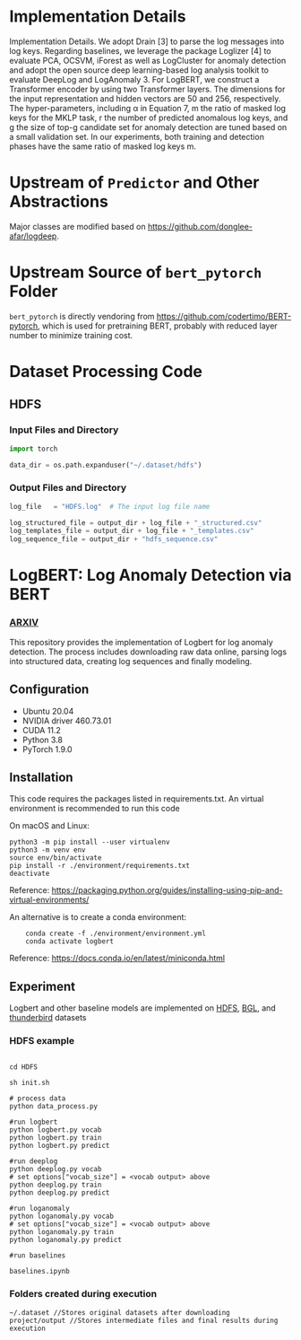 # Implementation Details

Implementation Details. We adopt Drain [3] to parse the log messages into
log keys. Regarding baselines, we leverage the package Loglizer [4] to evaluate
PCA, OCSVM, iForest as well as LogCluster for anomaly detection and adopt
the open source deep learning-based log analysis toolkit to evaluate DeepLog
and LogAnomaly 3. For LogBERT, we construct a Transformer encoder by using two Transformer layers. The dimensions for the input representation and hidden vectors are 50 and 256, respectively. The hyper-parameters, including α
in Equation 7, m the ratio of masked log keys for the MKLP task, r the number of predicted anomalous log keys, and g the size of top-g candidate set for anomaly detection are tuned based on a small validation set. In our experiments,
both training and detection phases have the same ratio of masked log keys m.

# Upstream of `Predictor` and Other Abstractions

Major classes are modified based on https://github.com/donglee-afar/logdeep.

# Upstream Source of `bert_pytorch` Folder

`bert_pytorch` is directly vendoring from https://github.com/codertimo/BERT-pytorch, 
which is used for pretraining BERT, probably with reduced layer number to minimize training cost.

# Dataset Processing Code

## HDFS

### Input Files and Directory

```python
import torch

data_dir = os.path.expanduser("~/.dataset/hdfs")
```

### Output Files and Directory


```python
log_file   = "HDFS.log"  # The input log file name

log_structured_file = output_dir + log_file + "_structured.csv"
log_templates_file = output_dir + log_file + "_templates.csv"
log_sequence_file = output_dir + "hdfs_sequence.csv"
```


# LogBERT: Log Anomaly Detection via BERT   

### [ARXIV](https://arxiv.org/abs/2103.04475)   

This repository provides the implementation of Logbert for log anomaly detection. 
The process includes downloading raw data online, parsing logs into structured data, 
creating log sequences and finally modeling. 

<!-- ![alt](img/log_preprocess.png) -->

## Configuration
- Ubuntu 20.04
- NVIDIA driver 460.73.01 
- CUDA 11.2
- Python 3.8
- PyTorch 1.9.0

## Installation
This code requires the packages listed in requirements.txt.
An virtual environment is recommended to run this code

On macOS and Linux:  
```
python3 -m pip install --user virtualenv
python3 -m venv env
source env/bin/activate
pip install -r ./environment/requirements.txt
deactivate
```
Reference: https://packaging.python.org/guides/installing-using-pip-and-virtual-environments/

An alternative is to create a conda environment:
```
    conda create -f ./environment/environment.yml
    conda activate logbert
```
Reference: https://docs.conda.io/en/latest/miniconda.html

## Experiment
Logbert and other baseline models are implemented on [HDFS](https://github.com/logpai/loghub/tree/master/HDFS), [BGL](https://github.com/logpai/loghub/tree/master/BGL), and [thunderbird]() datasets

### HDFS example
```shell script

cd HDFS

sh init.sh

# process data
python data_process.py

#run logbert
python logbert.py vocab
python logbert.py train
python logbert.py predict

#run deeplog
python deeplog.py vocab
# set options["vocab_size"] = <vocab output> above
python deeplog.py train
python deeplog.py predict 

#run loganomaly
python loganomaly.py vocab
# set options["vocab_size"] = <vocab output> above
python loganomaly.py train
python loganomaly.py predict

#run baselines

baselines.ipynb
```

### Folders created during execution
```shell script 
~/.dataset //Stores original datasets after downloading
project/output //Stores intermediate files and final results during execution
```
